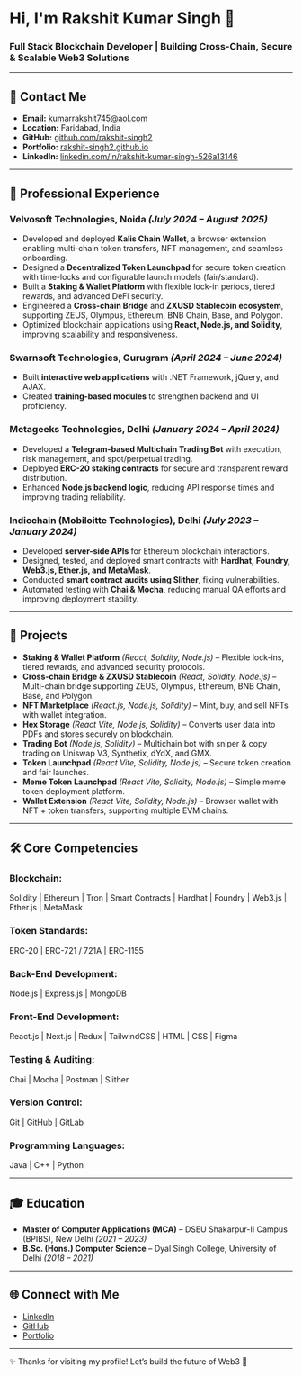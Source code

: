 # Hi, I'm Rakshit Kumar Singh 👋

### Full Stack Blockchain Developer | Building Cross-Chain, Secure & Scalable Web3 Solutions

---

## 📧 Contact Me
- **Email:** [kumarrakshit745@aol.com](mailto:kumarrakshit745@aol.com)
- **Location:** Faridabad, India  
- **GitHub:** [github.com/rakshit-singh2](https://github.com/rakshit-singh2)  
- **Portfolio:** [rakshit-singh2.github.io](https://rakshit-singh2.github.io)  
- **LinkedIn:** [linkedin.com/in/rakshit-kumar-singh-526a13146](https://www.linkedin.com/in/rakshit-kumar-singh-526a13146)  

---

## 💼 Professional Experience

### **Velvosoft Technologies, Noida** *(July 2024 – August 2025)*  
- Developed and deployed **Kalis Chain Wallet**, a browser extension enabling multi-chain token transfers, NFT management, and seamless onboarding.  
- Designed a **Decentralized Token Launchpad** for secure token creation with time-locks and configurable launch models (fair/standard).  
- Built a **Staking & Wallet Platform** with flexible lock-in periods, tiered rewards, and advanced DeFi security.  
- Engineered a **Cross-chain Bridge** and **ZXUSD Stablecoin ecosystem**, supporting ZEUS, Olympus, Ethereum, BNB Chain, Base, and Polygon.  
- Optimized blockchain applications using **React, Node.js, and Solidity**, improving scalability and responsiveness.  

### **Swarnsoft Technologies, Gurugram** *(April 2024 – June 2024)*  
- Built **interactive web applications** with .NET Framework, jQuery, and AJAX.  
- Created **training-based modules** to strengthen backend and UI proficiency.  

### **Metageeks Technologies, Delhi** *(January 2024 – April 2024)*  
- Developed a **Telegram-based Multichain Trading Bot** with execution, risk management, and spot/perpetual trading.  
- Deployed **ERC-20 staking contracts** for secure and transparent reward distribution.  
- Enhanced **Node.js backend logic**, reducing API response times and improving trading reliability.  

### **Indicchain (Mobiloitte Technologies), Delhi** *(July 2023 – January 2024)*  
- Developed **server-side APIs** for Ethereum blockchain interactions.  
- Designed, tested, and deployed smart contracts with **Hardhat, Foundry, Web3.js, Ether.js, and MetaMask**.  
- Conducted **smart contract audits using Slither**, fixing vulnerabilities.  
- Automated testing with **Chai & Mocha**, reducing manual QA efforts and improving deployment stability.  

---

## 🚀 Projects

- **Staking & Wallet Platform** *(React, Solidity, Node.js)* – Flexible lock-ins, tiered rewards, and advanced security protocols.  
- **Cross-chain Bridge & ZXUSD Stablecoin** *(React, Solidity, Node.js)* – Multi-chain bridge supporting ZEUS, Olympus, Ethereum, BNB Chain, Base, and Polygon.  
- **NFT Marketplace** *(React.js, Node.js, Solidity)* – Mint, buy, and sell NFTs with wallet integration.  
- **Hex Storage** *(React Vite, Node.js, Solidity)* – Converts user data into PDFs and stores securely on blockchain.  
- **Trading Bot** *(Node.js, Solidity)* – Multichain bot with sniper & copy trading on Uniswap V3, Synthetix, dYdX, and GMX.  
- **Token Launchpad** *(React Vite, Solidity, Node.js)* – Secure token creation and fair launches.  
- **Meme Token Launchpad** *(React Vite, Solidity, Node.js)* – Simple meme token deployment platform.  
- **Wallet Extension** *(React Vite, Solidity, Node.js)* – Browser wallet with NFT + token transfers, supporting multiple EVM chains.  

---

## 🛠️ Core Competencies

### **Blockchain:**  
Solidity | Ethereum | Tron | Smart Contracts | Hardhat | Foundry | Web3.js | Ether.js | MetaMask  

### **Token Standards:**  
ERC-20 | ERC-721 / 721A | ERC-1155  

### **Back-End Development:**  
Node.js | Express.js | MongoDB  

### **Front-End Development:**  
React.js | Next.js | Redux | TailwindCSS | HTML | CSS | Figma  

### **Testing & Auditing:**  
Chai | Mocha | Postman | Slither  

### **Version Control:**  
Git | GitHub | GitLab  

### **Programming Languages:**  
Java | C++ | Python  

---

## 🎓 Education

- **Master of Computer Applications (MCA)** – DSEU Shakarpur-II Campus (BPIBS), New Delhi *(2021 – 2023)*  
- **B.Sc. (Hons.) Computer Science** – Dyal Singh College, University of Delhi *(2018 – 2021)*  

---

## 🌐 Connect with Me
- [LinkedIn](https://www.linkedin.com/in/rakshit-kumar-singh-526a13146/)  
- [GitHub](https://github.com/rakshit-singh2)  
- [Portfolio](https://rakshit-singh2.github.io)  

---

✨ Thanks for visiting my profile! Let’s build the future of Web3 🚀
